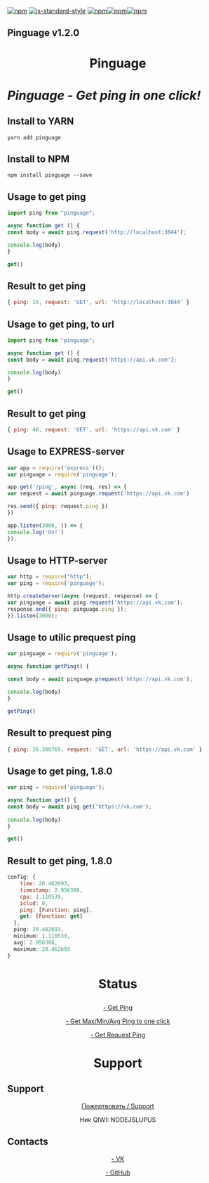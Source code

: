 [![npm](https://img.shields.io/npm/dt/pinguage.svg?style=flat-square)](https://npmjs.com/package/pinguage) [![js-standard-style](https://img.shields.io/badge/code%20style-standard-brightgreen.svg)](http://standardjs.com)
[![npm](https://img.shields.io/npm/v/pinguage)](https://www.npmjs.com/package/pinguage)[![npm](https://img.shields.io/npm/dt/pinguage.svg)](https://www.npmjs.com/package/pinguage)[![npm](https://img.shields.io/npm/dm/pinguage.svg)](https://www.npmjs.com/package/pinguage)

## Pinguage v1.2.0 
<h1><p style="text-align: center" align="center">Pinguage</p></h1>
                
<h1><p><i>Pinguage - Get ping in one click!</i></p> </h1>

## Install to YARN
```console
yarn add pinguage
```

## Install to NPM
```console
npm install pinguage --save
```

## Usage to get ping
```javascript
import ping from "pinguage";

async function get () {
const body = await ping.request('http://localhost:3044');

console.log(body)
}

get()
```

## Result to get ping
```js
{ ping: 15, request: 'GET', url: 'http://localhost:3044' }
```

## Usage to get ping, to url
```javascript
import ping from "pinguage";

async function get () {
const body = await ping.request('https://api.vk.com');

console.log(body)
}

get()
```

## Result to get ping
```js
{ ping: 46, request: 'GET', url: 'https://api.vk.com' }
```

## Usage to EXPRESS-server
```javascript
var app = require('express')();
var pinguage = require('pinguage');

app.get('/ping', async (req, res) => {
var request = await pinguage.request('https://api.vk.com')

res.send({ ping: request.ping })
})

app.listen(3000, () => {
console.log('On!')
});
```

## Usage to HTTP-server
```javascript
var http = require("http");
var ping = require('pinguage');

http.createServer(async (request, response) => {
var pinguage = await ping.request('https://api.vk.com');
response.end({ ping: pinguage.ping });
}).listen(3000);
```

## Usage to utilic prequest ping
```javascript
var pinguage = require('pinguage');

async function getPing() {

const body = await pinguage.prequest('https://api.vk.com');

console.log(body)
}

getPing()
```

## Result to prequest ping
```js
{ ping: 26.308769, request: 'GET', url: 'https://api.vk.com' }
```

## Usage to get ping, 1.8.0
```javascript
var ping = require('pinguage');

async function get() {
const body = await ping.get('https://vk.com');
             
console.log(body)
}

get()
```

## Result to get ping, 1.8.0
```js
config: {                                           
    time: 20.462693,
    timestamp: 2.956308,                              
    cpu: 1.110539,
    iclud: 0,                                         
    ping: [Function: ping],
    get: [Function: get]
  },
  ping: 20.462693,
  minimum: 1.110539,
  avg: 2.956308,
  maximum: 20.462693
}
```


<h1><p style="text-align: center" align="center">Status</p></h1>
<p style="text-align: center" align="center"><a href="#">- Get Ping</a></p>
<p style="text-align: center" align="center"><a href="#">- Get Max/Min/Avg Ping to one click</a></p>
<p style="text-align: center" align="center"><a href="#">- Get Request Ping</a></p>

<h1><p style="text-align: center" align="center">Support</p></h1>

## Support

<p style="text-align: center" align="center"><a href="https://qiwi.com/p/NODEJSLUPUS"><img scr="https://sun9-83.userapi.com/impg/9JsEyB1iBNukDvQ2k8Vf_jeXNA9fx1Fk3TuhDw/T98hP8JqGug.jpg?size=604x352&quality=96&sign=abfbfb49bd388a2ec020bd96cc7fd62f&c_uniq_tag=u7e5F1ZhrxdV8g2hOAhNEAbdTz-htHPSQlxWCQEoMJk&type=album">Пожертвовать / Support</img></a></p>
<p style="text-align: center" align="center">Ник QIWI: NODEJSLUPUS</p>

## Contacts

<p style="text-align: center" align="center"><a href="https://vk.com/swedesdart_rus">- VK</a></p>
<p style="text-align: center" align="center"><a href="https://github.com/ostrovsky-swedesdart">- GitHub</a></p>
